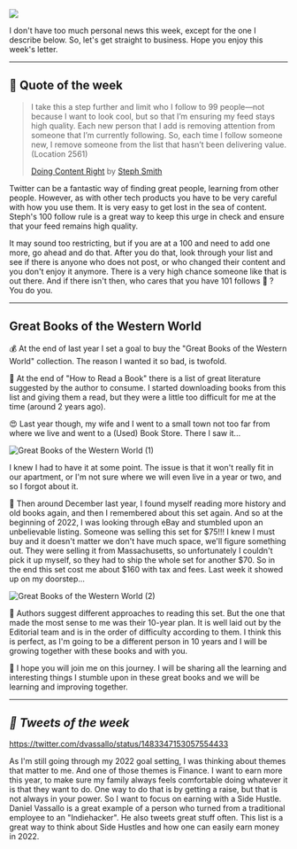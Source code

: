 <img src="https://ogi.sh/article?eyebrow=18%20January%202022%20-%20RASUL%20KIREEV&title=TUESDAY%20LETTER%20%2327&subtitle=Great%20Books%20of%20The%20Western%20World&unsplashId=zeH-ljawHtg" />

I don't have too much personal news this week, except for the one I describe below. So, let's get straight to business. Hope you enjoy this week's letter.

---

## 📜 Quote of the week

> I take this a step further and limit who I follow to 99 people—not because I want to look cool, but so that I’m ensuring my feed stays high quality. Each new person that I add is removing attention from someone that I’m currently following. So, each time I follow someone new, I remove someone from the list that hasn’t been delivering value. (Location 2561)
>
> [Doing Content Right](https://rasulkireev.com/doing-content-right-book-review/) by [Steph Smith](https://stephsmith.io/)

Twitter can be a fantastic way of finding great people, learning from other people. However, as with other tech products you have to be very careful with how you use them. It is very easy to get lost in the sea of content. Steph's 100 follow rule is a great way to keep this urge in check and ensure that your feed remains high quality.

It may sound too restricting, but if you are at a 100 and need to add one more, go ahead and do that. After you do that, look through your list and see if there is anyone who does not post, or who changed their content and you don't enjoy it anymore. There is a very high chance someone like that is out there. And if there isn't then, who cares that you have 101 follows 🤷 ? You do you.

---

## Great Books of the Western World

💰 At the end of last year I set a goal to buy the "Great Books of the Western World" collection. The reason I wanted it so bad, is twofold.

🤯 At the end of "How to Read a Book" there is a list of great literature suggested by the author to consume. I started downloading books from this list and giving them a read, but they were a little too difficult for me at the time (around 2 years ago).

😍 Last year though, my wife and I went to a small town not too far from where we live and went to a (Used) Book Store. There I saw it...

![Great Books of the Western World (1)](https://buttondown.s3.amazonaws.com/images/74f286a6-6cf8-4588-9700-3640f76c0662.jpg)

I knew I had to have it at some point. The issue is that it won't really fit in our apartment, or I'm not sure where we will even live in a year or two, and so I forgot about it.

👶 Then around December last year, I found myself reading more history and old books again, and then I remembered about this set again. And so at the beginning of 2022, I was looking through eBay and stumbled upon an unbelievable listing. Someone was selling this set for $75!!! I knew I must buy and it doesn't matter we don't have much space, we'll figure something out. They were selling it from Massachusetts, so unfortunately I couldn't pick it up myself, so they had to ship the whole set for another $70. So in the end this set cost me about $160 with tax and fees. Last week it showed up on my doorstep...

 ![Great Books of the Western World (2)](https://buttondown.s3.amazonaws.com/images/554bc9ed-ec85-44ae-9036-8a35bd3f97fa.jpg)

 🎒 Authors suggest different approaches to reading this set. But the one that made the most sense to me was their 10-year plan. It is well laid out by the Editorial team and is in the order of difficulty according to them. I think this is perfect, as I'm going to be a different person in 10 years and I will be growing together with these books and with you.

 🤝 I hope you will join me on this journey. I will be sharing all the learning and interesting things I stumble upon in these great books and we will be learning and improving together.

---

## *🐔 Tweets of the week*

https://twitter.com/dvassallo/status/1483347153057554433

As I'm still going through my 2022 goal setting, I was thinking about themes that matter to me. And one of those themes is Finance. I want to earn more this year, to make sure my family always feels comfortable doing whatever it is that they want to do. One way to do that is by getting a raise, but that is not always in your power. So I want to focus on earning with a Side Hustle. Daniel Vassallo is a great example of a person who turned from a traditional employee to an "Indiehacker". He also tweets great stuff often. This list is a great way to think about Side Hustles and how one can easily earn money in 2022.